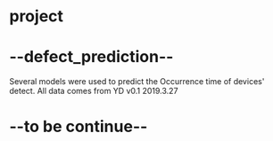 # project
# --defect_prediction--
Several models were used to predict the Occurrence time of devices' detect. All data comes from YD
v0.1 2019.3.27

# --to be continue--
